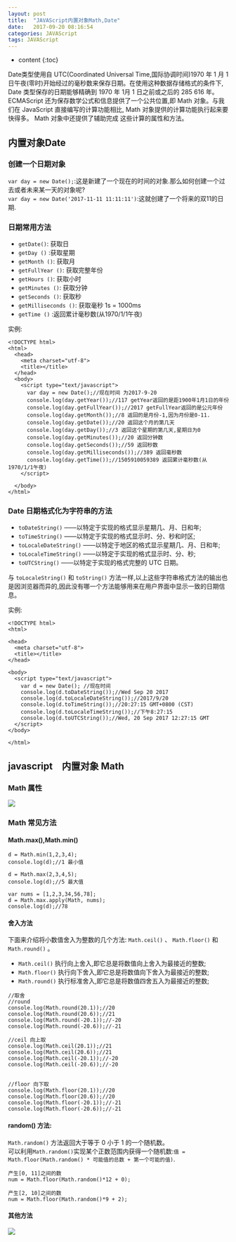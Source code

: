 ```yaml
---
layout: post
title:  "JAVAScript内置对象Math,Date"
date:   2017-09-20 08:16:54
categories: JAVAScript
tags: JAVAScript
---
```


* content
{:toc}

Date类型使用自 UTC(Coordinated Universal Time,国际协调时间)1970 年 1 月 1 日午夜(零时)开始经过的毫秒数来保存日期。在使用这种数据存储格式的条件下, Date 类型保存的日期能够精确到 1970 年 1月 1 日之前或之后的 285 616 年。     
ECMAScript 还为保存数学公式和信息提供了一个公共位置,即 Math 对象。与我们在 JavaScript 直接编写的计算功能相比, Math 对象提供的计算功能执行起来要快得多。 Math 对象中还提供了辅助完成
这些计算的属性和方法。   





## 内置对象Date

### 创建一个日期对象

`var day = new Date();`:这是新建了一个现在的时间的对象.那么如何创建一个过去或者未来某一天的对象呢?      
`var day = new Date('2017-11-11 11:11:11')`:这就创建了一个将来的双11的日期.

### 日期常用方法

- `getDate()`: 获取日
- `getDay ()` :获取星期
- `getMonth ()`: 获取月
- `getFullYear ()`: 获取完整年份
- `getHours ()`: 获取小时
- `getMinutes ()`: 获取分钟
- `getSeconds ()`: 获取秒
- `getMilliseconds ()`: 获取毫秒 1s = 1000ms
- `getTime ()` :返回累计毫秒数(从1970/1/1午夜)

实例:

```
<!DOCTYPE html>
<html>
  <head>
    <meta charset="utf-8">
    <title></title>
  </head>
  <body>
    <script type="text/javascript">
      var day = new Date();//现在时间 为2017-9-20
      console.log(day.getYear());//117 getYear返回的是距1900年1月1日的年份
      console.log(day.getFullYear());//2017 getFullYear返回的是公元年份
      console.log(day.getMonth());//8 返回的是月份-1,因为月份是0-11.
      console.log(day.getDate());//20 返回这个月的第几天
      console.log(day.getDay());//3 返回这个星期的第几天,星期日为0
      console.log(day.getMinutes());//20 返回分钟数
      console.log(day.getSeconds());//59 返回秒数
      console.log(day.getMilliseconds());//389 返回毫秒数
      console.log(day.getTime());//1505910059389 返回累计毫秒数(从1970/1/1午夜)
    </script>

  </body>
</html>
```

### Date 日期格式化为字符串的方法

- `toDateString()` ——以特定于实现的格式显示星期几、月、日和年;
- `toTimeString()` ——以特定于实现的格式显示时、分、秒和时区;
- `toLocaleDateString()` ——以特定于地区的格式显示星期几、月、日和年;
- `toLocaleTimeString()` ——以特定于实现的格式显示时、分、秒;
- `toUTCString()` ——以特定于实现的格式完整的 UTC 日期。

与 `toLocaleString()` 和 `toString()` 方法一样,以上这些字符串格式方法的输出也是因浏览器而异的,因此没有哪一个方法能够用来在用户界面中显示一致的日期信息。

实例:

```
<!DOCTYPE html>
<html>

<head>
  <meta charset="utf-8">
  <title></title>
</head>

<body>
  <script type="text/javascript">
    var d = new Date(); //现在时间
    console.log(d.toDateString());//Wed Sep 20 2017
    console.log(d.toLocaleDateString());//2017/9/20
    console.log(d.toTimeString());//20:27:15 GMT+0800 (CST)
    console.log(d.toLocaleTimeString());//下午8:27:15
    console.log(d.toUTCString());//Wed, 20 Sep 2017 12:27:15 GMT
  </script>
</body>

</html>
```

## javascript　内置对象 Math

### Math 属性

![](http://oujvmc3la.bkt.clouddn.com/math.png)

### Math 常见方法

#### Math.max(),Math.min()

```
d = Math.min(1,2,3,4);
console.log(d);//1 最小值

d = Math.max(2,3,4,5);
console.log(d);//5 最大值

var nums = [1,2,3,34,56,78];
d = Math.max.apply(Math, nums);
console.log(d);//78
```

#### 舍入方法

下面来介绍将小数值舍入为整数的几个方法: `Math.ceil()` 、 `Math.floor()` 和 `Math.round()` 。
- `Math.ceil()` 执行向上舍入,即它总是将数值向上舍入为最接近的整数;
- `Math.floor()` 执行向下舍入,即它总是将数值向下舍入为最接近的整数;
- `Math.round()` 执行标准舍入,即它总是将数值四舍五入为最接近的整数;

```
//取舍
//round
console.log(Math.round(20.1));//20
console.log(Math.round(20.6));//21
console.log(Math.round(-20.1));//-20
console.log(Math.round(-20.6));//-21

//ceil 向上取
console.log(Math.ceil(20.1));//21
console.log(Math.ceil(20.6));//21
console.log(Math.ceil(-20.1));//-20
console.log(Math.ceil(-20.6));//-20


//floor 向下取
console.log(Math.floor(20.1));//20
console.log(Math.floor(20.6));//20
console.log(Math.floor(-20.1));//-21
console.log(Math.floor(-20.6));//-21
```

#### random() 方法:

`Math.random()` 方法返回大于等于 0 小于 1 的一个随机数。   
可以利用`Math.random()`实现某个正数范围内获得一个随机数:`值 = Math.floor(Math.random() * 可能值的总数 + 第一个可能的值)`.

```
产生[0, 11]之间的数
num = Math.floor(Math.random()*12 + 0);

产生[2, 10]之间的数
num = Math.floor(Math.random()*9 + 2);
```

#### 其他方法

![](http://oujvmc3la.bkt.clouddn.com/math1.png)

